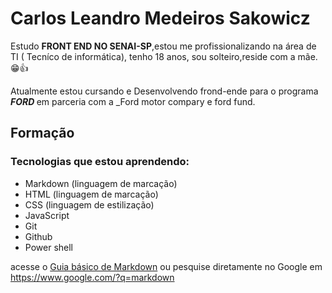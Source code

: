 # Carlos Leandro Medeiros Sakowicz

Estudo **FRONT END NO SENAI-SP**,estou me profissionalizando na área de TI ( Tecníco de informática), tenho 18 anos, sou solteiro,reside com a mãe.😁👍

Atualmente estou cursando e Desenvolvendo frond-ende para o programa **_FORD <ENTER>_** em parceria com a _Ford motor compary e ford fund.

## Formação

### Tecnologias que estou aprendendo:

* Markdown (linguagem de marcação)
* HTML (linguagem de marcação)
* CSS (linguagem de estilização)
* JavaScript
* Git
* Github
* Power shell

acesse o [Guia básico de Markdown](https://docs.pipz.com/central-de-ajuda/learning-center/guia-basico-de-markdown#open) ou pesquise  diretamente no Google em <https://www.google.com/?q=markdown>

<!-- Esse exemplo acima é o equivalente em HTML a:
  <a href="https://docs.pipz.com/central-de-ajuda/learning-center/guia-basico-de-markdown#open">Guia básica de Markdown</a>
-->

<!-- 
**Carlos-Leandro-medeiros/Carlos-Leandro-medeiros** is a ✨ _special_ ✨ repository because its `README.md` (this file) appears on your GitHub profile.

Here are some ideas to get you started:

- 🔭 I’m currently working on ...
- 🌱 I’m currently learning ...
- 👯 I’m looking to collaborate on ...
- 🤔 I’m looking for help with ...
- 💬 Ask me about ...
- 📫 How to reach me: ...
- 😄 Pronouns: ...
- ⚡ Fun fact: ...
-->
